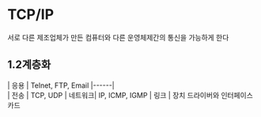 # TCP/IP

서로 다른 제조업체가 만든 컴퓨터와 다른 운영체제간의 통신을 가능하게 한다

## 1.2계층화

| 응용    |  Telnet, FTP, Email
|------|    
| 전송    |  TCP, UDP
| 네트워크|  IP, ICMP, IGMP
|  링크   |   장치 드라이버와 인터페이스 카드


